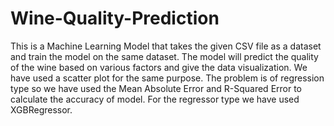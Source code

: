 # Wine-Quality-Prediction
This is a Machine Learning Model that takes the given CSV file as a dataset and train the model on the same dataset. The model will predict the quality of the wine based on various factors and give the data visualization. We have used a scatter plot for the same purpose. The problem is of regression type so we have used the Mean Absolute Error and R-Squared Error to calculate the accuracy of model. For the regressor type we have used XGBRegressor. 
